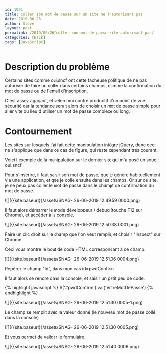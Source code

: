 ```yaml
---
id: 1991
title: Coller son mot de passe sur un site ne l'autorisant pas
date: 2019-06-26
author: Steve
layout: post
permalink: /2019/06/26/coller-son-mot-de-passe-site-autorisant-pas/
categories: [Hack]
tags: [JavaScript]
---
```

# Description du problème

Certains sites comme oui.sncf ont cette facheuse politique de ne pas autoriser de faire un coller dans certains champs, comme la confirmation du mot de passe ou de l'email d'inscription.

C'est assez agaçant, et selon moi contre productif d'un point de vue sécurité car la tendance serait alors de choisir un mot de passe simple pour aller vite ou lieu d'utiliser un mot de passe complexe ou long.

# Contournement

Les sites sur lesquels j'ai fait cette manipulation intègre jQuery, donc ceci ne s'applique que dans ce cas de figure, qui reste cependant trés courant.

Voici l'exemple de la manipulation sur le dernier site qui m'a posé un souci: oui.sncf

Pour s'inscrire, il faut saisir son mot de passe, que je génère habituellement via une application, et que je colle ensuite dans les champs. Or sur ce site, je ne peux pas coller le mot de passe dans le champt de confirmation du mot de passe.

![]({{site.baseurl}}/assets/SNAG- 26-06-2019 12.49.59 0000.png)

Il faut alors démarrer le mode développeur / debug (touche F12 sur Chrome), et accéder à la console.

![]({{site.baseurl}}/assets/SNAG- 26-06-2019 12.50.38 0001.png)

Faire un clic droit sur le champ que l'on veut remplir, et choisir "Inspect" sur Chrome.

Ceci vous montre le bout de code HTML correspondant à ce champ.

![]({{site.baseurl}}/assets/SNAG- 26-06-2019 12.51.06 0004.png)

Repérer le champ "id", dans mon cas id=pwdConfirm

Il faut alors se rendre dans la console, et saisir un petit peu de code.

{% highlight javascript %}
$('#pwdConfirm').val('VotreMotDePasse')
{% endhighlight %}

![]({{site.baseurl}}/assets/SNAG- 26-06-2019 12.51.30 0005-1.png)

Le champ se remplit avec la valeur donné (le nouveau mot de passe collé dans la console)

![]({{site.baseurl}}/assets/SNAG- 26-06-2019 12.51.30 0005.png)

Et vous permet de valider le formulaire.

![]({{site.baseurl}}/assets/SNAG- 26-06-2019 12.51.40 0006.png)
